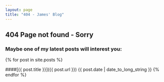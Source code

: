```yaml
---
layout: page
title: "404 - James' Blog"
---
```


## 404 Page not found - Sorry


### Maybe one of my latest posts will interest you:
{% for post in site.posts %}
    
####[{{ post.title }}]({{ post.url }})
{{ post.date | date_to_long_string }}
{% endfor %}